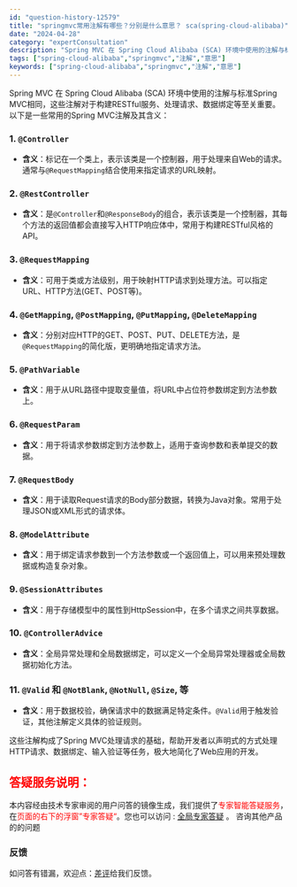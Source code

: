 ```yaml
---
id: "question-history-12579"
title: "springmvc常用注解有哪些？分别是什么意思？ sca(spring-cloud-alibaba)"
date: "2024-04-28"
category: "expertConsultation"
description: "Spring MVC 在 Spring Cloud Alibaba (SCA) 环境中使用的注解与标准Spring MVC相同，这些注解对于构建RESTful服务、处理请求、数据绑定等至关重要。以下是一些常用的Spring MVC注解及其含义：### 1. `@Controller`- **含义**"
tags: ["spring-cloud-alibaba","springmvc","注解","意思"]
keywords: ["spring-cloud-alibaba","springmvc","注解","意思"]
---
```


Spring MVC 在 Spring Cloud Alibaba (SCA) 环境中使用的注解与标准Spring MVC相同，这些注解对于构建RESTful服务、处理请求、数据绑定等至关重要。以下是一些常用的Spring MVC注解及其含义：

### 1. `@Controller`
- **含义**：标记在一个类上，表示该类是一个控制器，用于处理来自Web的请求。通常与`@RequestMapping`结合使用来指定请求的URL映射。

### 2. `@RestController`
- **含义**：是`@Controller`和`@ResponseBody`的组合，表示该类是一个控制器，其每个方法的返回值都会直接写入HTTP响应体中，常用于构建RESTful风格的API。

### 3. `@RequestMapping`
- **含义**：可用于类或方法级别，用于映射HTTP请求到处理方法。可以指定URL、HTTP方法(GET、POST等)。

### 4. `@GetMapping`, `@PostMapping`, `@PutMapping`, `@DeleteMapping`
- **含义**：分别对应HTTP的GET、POST、PUT、DELETE方法，是`@RequestMapping`的简化版，更明确地指定请求方法。

### 5. `@PathVariable`
- **含义**：用于从URL路径中提取变量值，将URL中占位符参数绑定到方法参数上。

### 6. `@RequestParam`
- **含义**：用于将请求参数绑定到方法参数上，适用于查询参数和表单提交的数据。

### 7. `@RequestBody`
- **含义**：用于读取Request请求的Body部分数据，转换为Java对象。常用于处理JSON或XML形式的请求体。

### 8. `@ModelAttribute`
- **含义**：用于绑定请求参数到一个方法参数或一个返回值上，可以用来预处理数据或构造复杂对象。

### 9. `@SessionAttributes`
- **含义**：用于存储模型中的属性到HttpSession中，在多个请求之间共享数据。

### 10. `@ControllerAdvice`
- **含义**：全局异常处理和全局数据绑定，可以定义一个全局异常处理器或全局数据初始化方法。

### 11. `@Valid` 和 `@NotBlank`, `@NotNull`, `@Size`, 等
- **含义**：用于数据校验，确保请求中的数据满足特定条件。`@Valid`用于触发验证，其他注解定义具体的验证规则。

这些注解构成了Spring MVC处理请求的基础，帮助开发者以声明式的方式处理HTTP请求、数据绑定、输入验证等任务，极大地简化了Web应用的开发。
## <font color="#FF0000">答疑服务说明：</font> 

本内容经由技术专家审阅的用户问答的镜像生成，我们提供了<font color="#FF0000">专家智能答疑服务</font>，在<font color="#FF0000">页面的右下的浮窗”专家答疑“</font>。您也可以访问 : [全局专家答疑](https://opensource.alibaba.com/chatBot) 。 咨询其他产品的的问题

### 反馈
如问答有错漏，欢迎点：[差评](https://ai.nacos.io/user/feedbackByEnhancerGradePOJOID?enhancerGradePOJOId=12672)给我们反馈。
